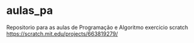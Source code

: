 # aulas_pa
Repositorio para as aulas de Programação e Algoritmo
exercicio scratch
https://scratch.mit.edu/projects/663819279/
